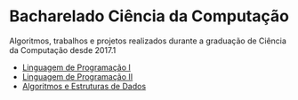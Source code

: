 # Bacharelado Ciência da Computação
Algoritmos, trabalhos e projetos realizados durante a graduação de Ciência da Computação desde 2017.1

* [Linguagem de Programação I](https://github.com/jaimelay/UERJ/tree/master/LP1)
* [Linguagem de Programação II](https://github.com/jaimelay/UERJ/tree/master/LP2)
* [Algoritmos e Estruturas de Dados]()
